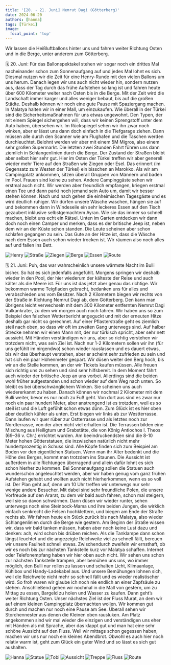 ```yaml
---
title: '[20. - 21. Juni] Nemrut Dagi (Götterberg)'
date: 2024-06-20
authors: [hanna]
tags: [Türkei]
image:
  focal_point: 'top'
---
```

Wir lassen die Heißluftballons hinter uns und fahren weiter Richtung Osten und in die Berge, unter anderem zum Götterberg.

<!--more-->

🗓️ 20. Juni: Für das Ballonspektakel stehen wir sogar noch ein drittes Mal nacheinander schon zum Sonnenaufgang auf und jedes Mal lohnt es sich. Diesmal nutzen wir die Zeit für eine Henry-Runde mit den vielen Ballons um uns herum. Danach legen wir uns auch nicht wieder hin, sondern nutzen aus, dass der Tag durch das frühe Aufstehen so lang ist und fahren heute über 600 Kilometer weiter nach Osten bis in die Berge. Mit der Zeit wird die Landschaft immer karger und alles weniger bebaut, bis auf die großen Städte. Deshalb können wir noch eine gute Pause mit Spaziergang machen. In Malatya halten wir in einer Mall, um einzukaufen. Wie überall in der Türkei sind die Sicherheitsmaßnahmen für uns etwas ungewohnt. Den Typen, der mit einem Spiegel sichergehen will, dass wir keinen Sprengstoff unter dem Auto haben, übersehen wir. Im Rückspiegel sehen wir ihn zwar noch winken, aber er lässt uns dann doch einfach in die Tiefgarage ziehen. Dann müssen alle durch den Scanner wie am Flughafen und die Taschen werden durchleuchtet. Belohnt werden wir aber mit einem 5M Migros, also einem sehr großen Supermarkt. Die letzten zwei Stunden Fahrt führen uns dann ziemlich in Schlangenlinien durch die Berge. Der Zustand der Straßen bleibt aber selbst hier sehr gut. Hier im Osten der Türkei treffen wir aber generell wieder mehr Tiere auf den Straßen wie Ziegen oder Esel. Das erinnert (im Gegensatz zum Westen der Türkei) ein bisschen an Marokko. Als wir am Campingplatz ankommen, sitzen überall Gruppen von Männern und baden im Pool. Frauen sind keine zu sehen. Andere Campinggäste sehen wir erstmal auch nicht. Wir werden aber freundlich empfangen, kriegen erstmal einen Tee und dann parkt noch jemand sein Auto um, damit wir besser stehen können. Nach und nach gehen die einheimischen Tagesgäste und es wird deutlich ruhiger. Wir dürfen unsere Wäsche waschen, hängen sie auf und bekommen dann in Windeseile ein sehr leckeres Essen auf den Tisch gezaubert inklusive selbstgemachtem Ayran. Wie sie das immer so schnell machen, bleibt uns echt ein Rätsel. Unten im Garten entdecken wir dann doch noch einen Camper und merken, dass es der britische Jeep ist, neben dem wir an der Küste schon standen. Die Leute scheinen aber schon schlafen gegangen zu sein. Das Gute an der Hitze ist, dass die Wäsche nach dem Essen auch schon wieder trocken ist. Wir räumen also noch alles auf und fallen ins Bett.

<img src="Henry.jpg" alt="Henry" caption="">

<img src="Strasse.jpg" alt="Straße" caption="">

<img src="Ziegen.jpg" alt="Ziegen" caption="">

<img src="Berge.jpg" alt="Berge" caption="">

<img src="Essen.jpg" alt="Essen" caption="">

<img src="Route_20.06.24.jpg" alt="Route" caption=" ">

🗓️ 21. Juni: Puh, das war wahrscheinlich unsere wärmste Nacht im Bulli bisher. So hat es sich jedenfalls angefühlt. Morgens springen wir deshalb wieder in den Pool, der hier wiederum der kälteste der Reise und auch kälter als die Meere ist. Für uns ist das jetzt aber genau das richtige. Wir bekommen warme Teigfladen gebracht, bedanken uns für alles und verabschieden uns vom Besitzer. Nach 2 Kilometern biegen wir rechts von der Straße in Richtung Nemrut Dagi ab, dem Götterberg. Den kann man übrigens leicht verwechseln mit dem 300 Kilometer entfernten Nemrut Dagi Vulkankrater, zu dem wir morgen auch noch fahren. Wir haben uns so zum Beispiel den falschen Wetterbericht angeguckt und mit der erneuten Hitze deshalb gar nicht so gerechnet. Auf einer Pflasterstraße geht es ziemlich steil nach oben, so dass wir oft im zweiten Gang unterwegs sind. Auf halber Strecke nehmen wir einen Mann mit, der nur türkisch spricht, aber sehr nett aussieht. Mit Händen verständigen wir uns, aber so richtig verstehen wir trotzdem nicht, was sein Ziel ist. Nach nur 1-2 Kilometern sollen wir ihn (für uns gefühlt im nirgendwo) schon wieder rauslassen und es dauert etwas, bis wir das überhaupt verstehen, aber er scheint sehr zufrieden zu sein und hat sich ein paar Höhenmeter gespart. Wir düsen weiter den Berg hoch, bis wir an die Stelle kommen, an der wir Tickets kaufen müssen. Alle freuen sich richtig uns zu sehen und sind sehr hilfsbereit. In dem Moment fährt auch wieder der britische Jeep an uns vorbei. Allerdings sind die beiden wohl früher aufgestanden und schon wieder auf dem Weg nach unten. So bleibt es bei überschwänglichem Winken. Sie scheinen uns auch wiedererkannt zu haben. Danach können wir nochmal 2 Kilometer mit dem Bulli weiter, bevor es nur noch zu Fuß geht. Von dort aus sind es zwar nur noch ein paar hundert Meter, aber anstrengend ist es trotzdem, weil es so steil ist und die Luft gefühlt schon etwas dünn. Zum Glück ist es hier oben aber deutlich kühler als unten. Erst biegen wir links ab zur Westterrasse. Dann laufen wir quer rüber zur Ostterrasse und als letztes noch zur Nordterrasse, von der aber nicht viel erhalten ist. Die Terrassen bilden eine Mischung aus Heiligtum und Grabstätte, die von König Antiochos I. Theos (69–36 v. Chr.) errichtet wurden. Am beeindruckendsten sind die 8-10 Meter hohen Götterstatuen, die inzwischen natürlich nicht mehr hundertprozentig in Schuss sind. Alle Köpfe finden sich zum Beispiel am Boden vor den eigentlichen Statuen. Wenn man ihr Alter bedenkt und die Höhe des Berges, kommt man trotzdem ins Staunen. Die Aussicht ist außerdem in alle Richtungen überragend und allein dafür lohnt es sich schon hierher zu kommen. Bei Sonnenaufgang sollen die Statuen auch wunderschön angeleuchtet werden, aber wir haben genug vom ganz frühen Aufstehen gehabt und wollten auch nicht hierherkommen, wenn es so voll ist. Der Plan geht auf, denn um 10 Uhr treffen wir unterwegs nur sehr wenige andere Besucher. Mit dabei sind sehr freundliche Polen, die unsere Vorfreude auf den Ararat, zu dem wir bald auch fahren, schon mal steigern, weil sie so davon schwärmen. Dann düsen wir wieder runter, sehen unterwegs noch eine Steinbock-Mama und ihre beiden Jungen, die wirklich einfach senkrecht die Felsen hochklettern, und biegen am Ende der Straße rechts ab. Wir fahren heute ein Stück zurück bis nach Malatya, also wieder Schlangenlinien durch die Berge wie gestern. Am Beginn der Straße wissen wir, dass wir bald tanken müssen, haben aber noch keine Lust dazu und denken: ach, wird schon bis drüben reichen. Als die Tanklampe dann schon längst leuchtet und die angezeigte Reichweite viel zu schnell fällt, bereuen wir unsere Faulheit schnell etwas. Zwischendurch zweifeln wir ernsthaft, ob wir es noch bis zur nächsten Tankstelle kurz vor Malatya schaffen. Internet oder Telefonempfang haben wir hier oben auch nicht. Wir sehen uns schon zur nächsten Tankstelle trampen, aber bemühen uns uns, wo immer möglich, den Bulli nur rollen zu lassen und schalten Licht, Klimaanlage, Kühlbox und Handy-Ladekabel aus. Und unsere Bemühungen lohnen sich, weil die Reichweite nicht mehr so schnell fällt und es wieder realistischer wird. So froh waren wir glaube ich noch nie endlich an einer Zapfsäule zu stehen. Anschließend gehen wir nochmal in die Mall von gestern, um zu Mittag zu essen, Bargeld zu holen und Wasser zu kaufen. Dann geht’s weiter Richtung Osten. Unser nächstes Ziel ist der Fluss Murat, an dem wir auf einem kleinen Campingplatz übernachten wollen. Wir kommen gut durch und machen nur noch eine Pause am See. Überall sehen wir Storchennester aus denen die Kleinen oben rausluken. Am Platz angekommen sind wir mal wieder die einzigen und verständigen uns eher mit Händen als mit Sprache, aber das klappt gut und man hat eine sehr schöne Aussicht auf den Fluss. Weil wir mittags schon gegessen haben, machen wir uns nur noch ein kleines Abendbrot. Obwohl es auch hier noch relativ warm ist, geht zum Glück ein guter Wind und so lässt es sich gut aushalten.

<img src="Hanna.jpg" alt="Hanna" caption="">

<img src="Kopf.jpg" alt="Statue" caption="">

<img src="TobiKopf.jpg" alt="Tobi" caption="">

<img src="Aussicht.jpg" alt="Aussicht" caption="">

<img src="Treppe.jpg" alt="Treppe" caption="">

<img src="Fluss.jpg" alt="Fluss" caption="">

<img src="Route_21.06.24.jpg" alt="Route" caption=" ">

